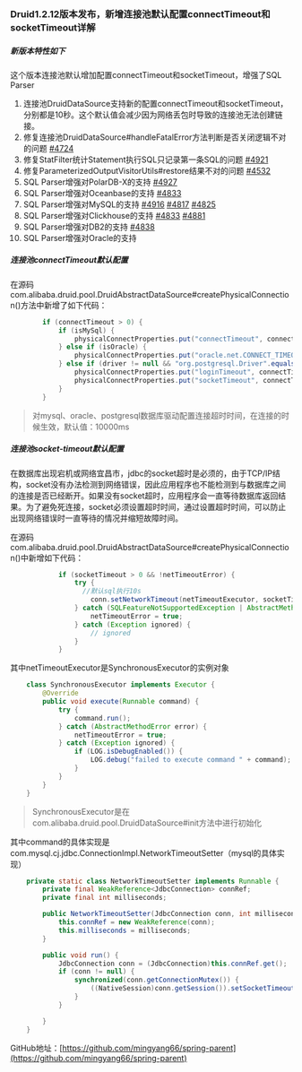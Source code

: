### Druid1.2.12版本发布，新增连接池默认配置connectTimeout和socketTimeout详解

##### 新版本特性如下

这个版本连接池默认增加配置connectTimeout和socketTimeout，增强了SQL Parser

1. 连接池DruidDataSource支持新的配置connectTimeout和socketTimeout，分别都是10秒。这个默认值会减少因为网络丢包时导致的连接池无法创建链接。
2. 修复连接池DruidDataSource#handleFatalError方法判断是否关闭逻辑不对的问题 [#4724](https://github.com/alibaba/druid/pull/4724)
3. 修复StatFilter统计Statement执行SQL只记录第一条SQL的问题 [#4921](https://github.com/alibaba/druid/issues/4921)
4. 修复ParameterizedOutputVisitorUtils#restore结果不对的问题 [#4532](https://github.com/alibaba/druid/pull/4532)
5. SQL Parser增强对PolarDB-X的支持 [#4927](https://github.com/alibaba/druid/issues/4927)
6. SQL Parser增强对Oceanbase的支持 [#4833](https://github.com/alibaba/druid/issues/4833)
7. SQL Parser增强对MySQL的支持 [#4916](https://github.com/alibaba/druid/issues/4916) [#4817](https://github.com/alibaba/druid/issues/4817) [#4825](https://github.com/alibaba/druid/pull/4825)
8. SQL Parser增强对Clickhouse的支持 [#4833](https://github.com/alibaba/druid/issues/4833) [#4881](https://github.com/alibaba/druid/pull/4881)
9. SQL Parser增强对DB2的支持 [#4838](https://github.com/alibaba/druid/pull/4838)
10. SQL Parser增强对Oracle的支持

##### 连接池connectTimeout默认配置

在源码com.alibaba.druid.pool.DruidAbstractDataSource#createPhysicalConnection()方法中新增了如下代码：

```java
        if (connectTimeout > 0) {
            if (isMySql) {
                physicalConnectProperties.put("connectTimeout", connectTimeout);
            } else if (isOracle) {
                physicalConnectProperties.put("oracle.net.CONNECT_TIMEOUT", connectTimeout);
            } else if (driver != null && "org.postgresql.Driver".equals(driver.getClass().getName())) {
                physicalConnectProperties.put("loginTimeout", connectTimeout);
                physicalConnectProperties.put("socketTimeout", connectTimeout);
            }
        }
```

> 对mysql、oracle、postgresql数据库驱动配置连接超时时间，在连接的时候生效，默认值：10000ms

##### 连接池socket-timeout默认配置

在数据库出现宕机或网络宜昌市，jdbc的socket超时是必须的，由于TCP/IP结构，socket没有办法检测到网络错误，因此应用程序也不能检测到与数据库之间的连接是否已经断开。如果没有socket超时，应用程序会一直等待数据库返回结果。为了避免死连接，socket必须设置超时时间，通过设置超时时间，可以防止出现网络错误时一直等待的情况并缩短故障时间。

在源码com.alibaba.druid.pool.DruidAbstractDataSource#createPhysicalConnection()中新增如下代码：

```java
            if (socketTimeout > 0 && !netTimeoutError) {
                try {
                  //默认sql执行10s
                    conn.setNetworkTimeout(netTimeoutExecutor, socketTimeout);
                } catch (SQLFeatureNotSupportedException | AbstractMethodError e) {
                    netTimeoutError = true;
                } catch (Exception ignored) {
                    // ignored
                }
            }
```

其中netTimeoutExecutor是SynchronousExecutor的实例对象

```java
    class SynchronousExecutor implements Executor {
        @Override
        public void execute(Runnable command) {
            try {
                command.run();
            } catch (AbstractMethodError error) {
                netTimeoutError = true;
            } catch (Exception ignored) {
                if (LOG.isDebugEnabled()) {
                    LOG.debug("failed to execute command " + command);
                }
            }
        }
    }
```

> SynchronousExecutor是在com.alibaba.druid.pool.DruidDataSource#init方法中进行初始化

其中command的具体实现是com.mysql.cj.jdbc.ConnectionImpl.NetworkTimeoutSetter（mysql的具体实现）

```java
    private static class NetworkTimeoutSetter implements Runnable {
        private final WeakReference<JdbcConnection> connRef;
        private final int milliseconds;

        public NetworkTimeoutSetter(JdbcConnection conn, int milliseconds) {
            this.connRef = new WeakReference(conn);
            this.milliseconds = milliseconds;
        }

        public void run() {
            JdbcConnection conn = (JdbcConnection)this.connRef.get();
            if (conn != null) {
                synchronized(conn.getConnectionMutex()) {
                    ((NativeSession)conn.getSession()).setSocketTimeout(this.milliseconds);
                }
            }

        }
    }
```



GitHub地址：[https://github.com/mingyang66/spring-parent](https://github.com/mingyang66/spring-parent)